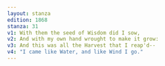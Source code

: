 ```yaml
---
layout: stanza
edition: 1868
stanza: 31
v1: With them the seed of Wisdom did I sow,
v2: And with my own hand wrought to make it grow:
v3: And this was all the Harvest that I reap'd--
v4: "I came like Water, and like Wind I go."
---
```

